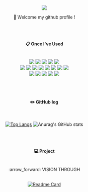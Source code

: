<div align='center'>
<img src="https://capsule-render.vercel.app/api?type=waving&color=auto&height=300&section=header&text=Soyoung's%20github!&animation=blink&fontSize=90"/>

 :wave: Welcome my github profile !

<br/>
 <br/>
  
####  :clipboard: Once I've Used 
  
 <br/>
  
<img src="https://img.shields.io/badge/Python-3776AB?style=for-the-badge&logo=Python&logoColor=white">
<img src="https://img.shields.io/badge/HTML5-E34F26?style=for-the-badge&logo=HTML5&logoColor=white">
<img src="https://img.shields.io/badge/CSS3-1572B6?style=for-the-badge&logo=CSS3&logoColor=white">
<img src="https://img.shields.io/badge/JavaScript-F7DF1E?style=for-the-badge&logo=JavaScript&logoColor=white">
<img src="https://img.shields.io/badge/Jqeury-6DB33F?style=for-the-badge&logo=Jquery&logoColor=white"><br>
<img src="https://img.shields.io/badge/C++-00599C?style=for-the-badge&logo=cplusplus&logoColor=white">
<img src="https://img.shields.io/badge/JAVA-007396?style=for-the-badge&logo=Java&logoColor=white">
<img src="https://img.shields.io/badge/MySQL-4479A1?style=for-the-badge&logo=MySQL&logoColor=white">
<img src="https://img.shields.io/badge/Oracle-F80000?style=for-the-badge&logo=Oracle&logoColor=white"> 
<img src="https://img.shields.io/badge/aws-232F3E?style=for-the-badge&logo=Amazon aws&logoColor=white">
<img src="https://img.shields.io/badge/Eclipse-2C2255?style=for-the-badge&logo=Eclipse%20IDE&logoColor=white">
<img src="https://img.shields.io/badge/github-181717?style=for-the-badge&logo=github&logoColor=white">
<img src="https://img.shields.io/badge/VSCode-007ACC?style=for-the-badge&logo=VisualStudioCode&logoColor=white"><br>
<img src="https://img.shields.io/badge/PHP-777BB4?style=for-the-badge&logo=PHP&logoColor=white">
<img src="https://img.shields.io/badge/Node.js-339933?style=for-the-badge&logo=Node.js&logoColor=white">
<img src="https://img.shields.io/badge/Linux-FCC624?style=for-the-badge&logo=Linux&logoColor=black">
<img src="https://img.shields.io/badge/Windows-0078D6?style=for-the-badge&logo=Windows&logoColor=white">
<img src="https://img.shields.io/badge/Node.js-339933?style=for-the-badge&logo=Node.js&logoColor=white">

 
 
   <br/>
   <br/>
   <br/>
   <br/>
 
#### :pencil2: GitHub log
 
  <br/>
  
[![Top Langs](https://github-readme-stats.vercel.app/api/top-langs/?username=daianaludice&layout=compact)](https://github.com/anuraghazra/github-readme-stats)
![Anurag's GitHub stats](https://github-readme-stats.vercel.app/api?username=daianaludice&show_icons=true&theme=dracula&rank_icon=github)

   <br/>
   <br/>
 
#### :computer: Project 
 
  <br/>
 :arrow_forward: VISION THROUGH
 
 <br/>
 <br/>
 
 [![Readme Card](https://github-readme-stats.vercel.app/api/pin/?username=kookmin-sw&repo=2018-cap1-9&theme=moltack)](https://github.com/anuraghazra/github-readme-stats)
 
</div>


